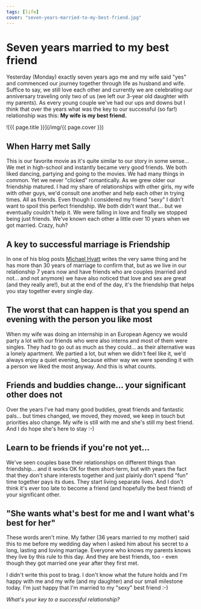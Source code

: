 ```yaml
---
tags: [life]
cover: "seven-years-married-to-my-best-friend.jpg"
---
```


# Seven years married to my best friend


Yesterday (Monday) exactly seven years ago me and my wife said "yes" and commenced our journey together through life as husband and wife. Suffice to say, we still love each other and currently we are celebrating our anniversary traveling only two of us (we left our 3-year old daughter with my parents). As every young couple we've had our ups and downs but I think that over the years what was the key to our successful (so far!) relationship was this: **My wife is my best friend.**  


<!--More-->

![{{ page.title }}](/img/{{ page.cover }})


## When Harry met Sally

This is our favorite movie as it's quite similar to our story in some sense... We met in high-school and instantly became very good friends. We both liked dancing, partying and going to the movies. We had many things in common. Yet we never "clicked" romantically. As we grew older our friendship matured. I had my share of relationships with other girls, my wife with other guys, we'd consult one another and help each other in trying times. All as friends. Even though I considered my friend "sexy" I didn't want to spoil this perfect friendship. We both didn't want that... but we eventually couldn't help it. We were falling in love and finally we stopped being just friends. We've known each other a little over 10 years when we got married. Crazy, huh?

## A key to successful marriage is Friendship

In one of his blog posts [Michael Hyatt](http://www.MichaelHyatt.com) writes the very same thing and he has more than 30 years of marriage to confirm that, but as we live in our relationship 7 years now and have friends who are couples (married and not... and not anymore) we have also noticed that love and sex are great (and they really are!), but at the end of the day, it's the friendship that helps you stay together every single day.

## The worst that can happen is that you spend an evening with the person you like most

When my wife was doing an internship in an European Agency we would party a lot with our friends who were also interns and most of them were singles. They had to go out as much as they could... as their alternative was a lonely apartment. We partied a lot, but when we didn't feel like it, we'd always enjoy a quiet evening, because either way we were spending it with a person we liked the most anyway. And this is what counts.

## Friends and buddies change... your significant other does not

Over the years I've had many good buddies, great friends and fantastic pals... but times changed, we moved, they moved, we keep in touch but priorities also change. My wife is still with me and she's still my best friend. And I do hope she's here to stay :-)

## Learn to be friends if you're not yet...

We've seen couples base their relationships on different things than friendship... and it works OK for them short-term, but with years the fact that they don't share interests together and just plainly don't spend "fun" time together pays its dues. They start living separate lives. And I don't think it's ever too late to become a friend (and hopefully the best friend) of your significant other.

## "She wants what's best for me and I want what's best for her"

These words aren't mine. My father (36 years married to my mother) said this to me before my wedding day when I asked him about his secret to a long, lasting and loving marriage. Everyone who knows my parents knows they live by this rule to this day. And they are best friends, too - even though they got married one year after they first met.

I didn't write this post to brag. I don't know what the future holds and I'm happy with me and my wife (and my daughter) and our small milestone today. I'm just happy that I'm married to my "sexy" best friend :-)

_What's your key to a successful relationship?_


[n]: https://michael.gratis/nozbe